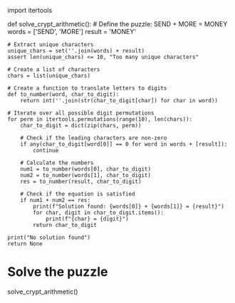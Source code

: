 import itertools

def solve_crypt_arithmetic():
    # Define the puzzle: SEND + MORE = MONEY
    words = ['SEND', 'MORE']
    result = 'MONEY'
    
    # Extract unique characters
    unique_chars = set(''.join(words) + result)
    assert len(unique_chars) <= 10, "Too many unique characters"
    
    # Create a list of characters
    chars = list(unique_chars)
    
    # Create a function to translate letters to digits
    def to_number(word, char_to_digit):
        return int(''.join(str(char_to_digit[char]) for char in word))
    
    # Iterate over all possible digit permutations
    for perm in itertools.permutations(range(10), len(chars)):
        char_to_digit = dict(zip(chars, perm))
        
        # Check if the leading characters are non-zero
        if any(char_to_digit[word[0]] == 0 for word in words + [result]):
            continue
        
        # Calculate the numbers
        num1 = to_number(words[0], char_to_digit)
        num2 = to_number(words[1], char_to_digit)
        res = to_number(result, char_to_digit)
        
        # Check if the equation is satisfied
        if num1 + num2 == res:
            print(f"Solution found: {words[0]} + {words[1]} = {result}")
            for char, digit in char_to_digit.items():
                print(f"{char} = {digit}")
            return char_to_digit
    
    print("No solution found")
    return None

# Solve the puzzle
solve_crypt_arithmetic()
